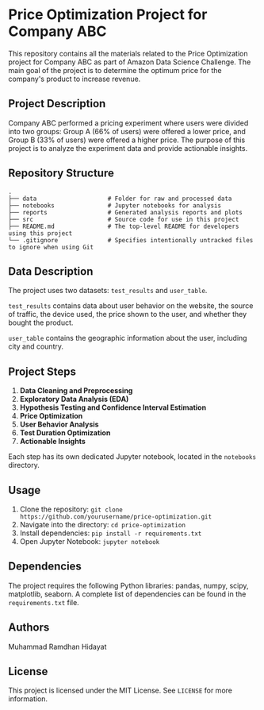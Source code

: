# Price Optimization Project for Company ABC

This repository contains all the materials related to the Price Optimization project for Company ABC as part of Amazon Data Science Challenge. The main goal of the project is to determine the optimum price for the company's product to increase revenue.

## Project Description

Company ABC performed a pricing experiment where users were divided into two groups: Group A (66% of users) were offered a lower price, and Group B (33% of users) were offered a higher price. The purpose of this project is to analyze the experiment data and provide actionable insights.

## Repository Structure

```
.
├── data                    # Folder for raw and processed data
├── notebooks               # Jupyter notebooks for analysis
├── reports                 # Generated analysis reports and plots
├── src                     # Source code for use in this project
├── README.md               # The top-level README for developers using this project
└── .gitignore              # Specifies intentionally untracked files to ignore when using Git
```

## Data Description

The project uses two datasets: `test_results` and `user_table`.

`test_results` contains data about user behavior on the website, the source of traffic, the device used, the price shown to the user, and whether they bought the product.

`user_table` contains the geographic information about the user, including city and country.

## Project Steps

1. **Data Cleaning and Preprocessing**
2. **Exploratory Data Analysis (EDA)**
3. **Hypothesis Testing and Confidence Interval Estimation**
4. **Price Optimization**
5. **User Behavior Analysis**
6. **Test Duration Optimization**
7. **Actionable Insights**

Each step has its own dedicated Jupyter notebook, located in the `notebooks` directory.

## Usage

1. Clone the repository: `git clone https://github.com/yourusername/price-optimization.git`
2. Navigate into the directory: `cd price-optimization`
3. Install dependencies: `pip install -r requirements.txt`
4. Open Jupyter Notebook: `jupyter notebook`

## Dependencies

The project requires the following Python libraries: pandas, numpy, scipy, matplotlib, seaborn. A complete list of dependencies can be found in the `requirements.txt` file.

## Authors

Muhammad Ramdhan Hidayat

## License

This project is licensed under the MIT License. See `LICENSE` for more information.


